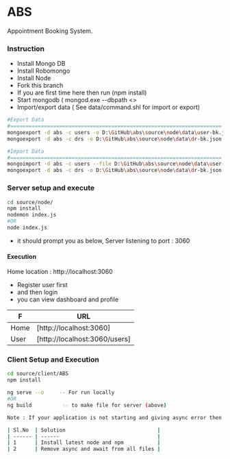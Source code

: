 # ABS
Appointment Booking System.

### Instruction
- Install Mongo DB
- Install Robomongo
- Install Node
- Fork this branch
- If you are first time here then run (npm install)
- Start mongodb ( mongod.exe --dbpath <<above path where you have extracted your data file>>
- Import/export data ( See data/command.shl for import or export)

```sh
#Export Data
#=====================================================================
mongoexport -d abs -c users -o D:\GitHub\abs\source\node\data\user-bk.json
mongoexport -d abs -c drs -o D:\GitHub\abs\source\node\data\dr-bk.json

#Import Data
#=====================================================================
mongoimport -d abs -c users --file D:\GitHub\abs\source\node\data\user-bk.json
mongoexport -d abs -c drs -o D:\GitHub\abs\source\node\data\dr-bk.json
```

### Server setup and execute
```sh
cd source/node/
npm install
nodemon index.js 
#OR
node index.js
```
- it should prompt you as below,
        Server listening to port : 3060
	
#### Execution
Home location : http://localhost:3060
- Register user first 
- and then login 
- you can view dashboard and profile

| F | URL |
| ------ | ------ |
| Home | [http://localhost:3060] |
| User | [http://localhost:3060/users] |

### Client Setup and Execution

```sh
cd source/client/ABS
npm install

ng serve --o     -- For run locally
#OR
ng build          -- to make file for server (above)

Note : If your application is not starting and giving async error then either your node and npm is latest (Resolution below)

| Sl.No  | Solution                              |
| ------ | ------                                |
| 1      | Install latest node and npm           |
| 2      | Remove async and await from all files |


